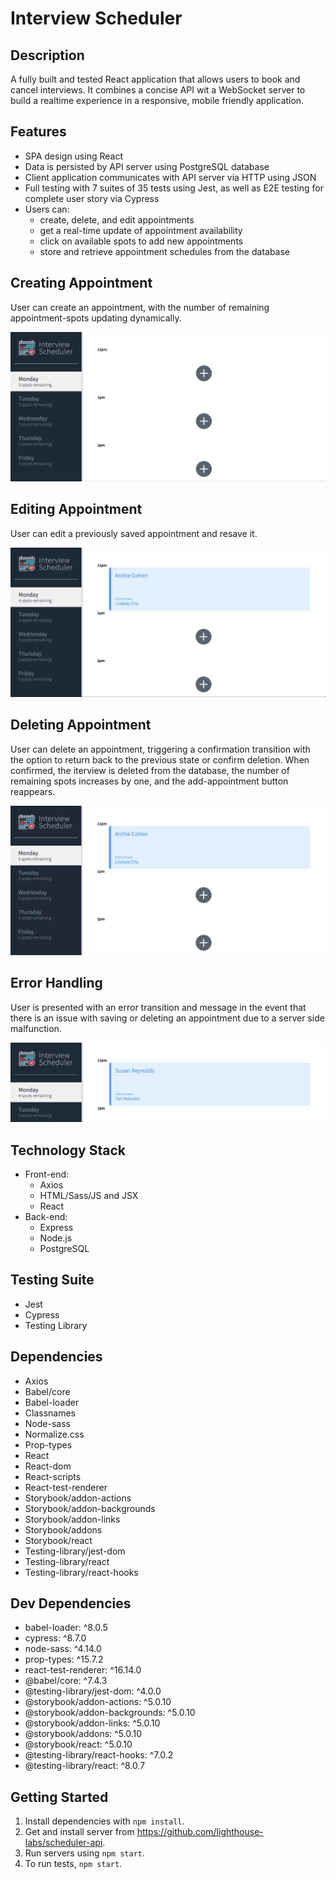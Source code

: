 # Interview Scheduler

## Description
A fully built and tested React application that allows users to book and cancel interviews. It combines a concise API wit a WebSocket server to build a realtime experience in a responsive, mobile friendly application.  

## Features
  - SPA design using React
  - Data is persisted by API server using PostgreSQL database
  - Client application communicates with API server via HTTP using JSON
  - Full testing with 7 suites of 35 tests using Jest, as well as E2E testing
    for complete user story via Cypress
  - Users can:
    - create, delete, and edit appointments
    - get a real-time update of appointment availability
    - click on available spots to add new appointments
    - store and retrieve appointment schedules from the database

## Creating Appointment
User can create an appointment, with the number of remaining appointment-spots updating dynamically. 

!["creating appointmet"](https://github.com/habibcodes/scheduler/blob/master/images/creating%20appointment.gif)

## Editing Appointment
User can edit a previously saved appointment and resave it.

!["creating appointmet"](https://github.com/habibcodes/scheduler/blob/master/images/edit%20appointment.gif)

## Deleting Appointment
User can delete an appointment, triggering a confirmation transition with the option to return back to the previous state or confirm deletion. When confirmed, the iterview is deleted from the database, the number of remaining spots increases by one, and the add-appointment button reappears. 

!["creating appointmet"](https://github.com/habibcodes/scheduler/blob/master/images/delete%20appointment.gif)

## Error Handling
User is presented with an error transition and message in the event that there is an issue with saving or deleting an appointment due to a server side malfunction. 

!["creating appointmet"](https://github.com/habibcodes/scheduler/blob/master/images/deleting%20error.gif)

## Technology Stack
  - Front-end:
    - Axios
    - HTML/Sass/JS and JSX
    - React
  - Back-end:
    - Express
    - Node.js
    - PostgreSQL

## Testing Suite
  - Jest
  - Cypress
  - Testing Library

## Dependencies
  - Axios
  - Babel/core
  - Babel-loader
  - Classnames
  - Node-sass
  - Normalize.css
  - Prop-types
  - React
  - React-dom
  - React-scripts
  - React-test-renderer
  - Storybook/addon-actions
  - Storybook/addon-backgrounds
  - Storybook/addon-links
  - Storybook/addons
  - Storybook/react
  - Testing-library/jest-dom
  - Testing-library/react
  - Testing-library/react-hooks

## Dev Dependencies
  - babel-loader: ^8.0.5
  - cypress: ^8.7.0
  - node-sass: ^4.14.0
  - prop-types: ^15.7.2
  - react-test-renderer: ^16.14.0
  - @babel/core: ^7.4.3
  - @testing-library/jest-dom: ^4.0.0
  - @storybook/addon-actions: ^5.0.10
  - @storybook/addon-backgrounds: ^5.0.10
  - @storybook/addon-links: ^5.0.10
  - @storybook/addons: ^5.0.10
  - @storybook/react: ^5.0.10
  - @testing-library/react-hooks: ^7.0.2
  - @testing-library/react: ^8.0.7


## Getting Started
1. Install dependencies with `npm install`.
2. Get and install server from https://github.com/lighthouse-labs/scheduler-api. 
3. Run servers using `npm start`. 
4. To run tests, `npm start`. 

